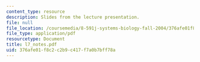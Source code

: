 ```yaml
---
content_type: resource
description: Slides from the lecture presentation.
file: null
file_location: /coursemedia/8-591j-systems-biology-fall-2004/376afe01f8c2c2b9c417f7a0b7bff78a_l7_notes.pdf
file_type: application/pdf
resourcetype: Document
title: l7_notes.pdf
uid: 376afe01-f8c2-c2b9-c417-f7a0b7bff78a
---
```

